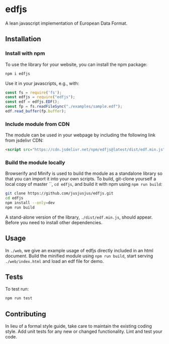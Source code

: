 edfjs
=========

A lean javascript implementation of European Data Format.

## Installation

### Install with npm

To use the library for your website, you can install the npm package:

```bash
npm i edfjs
```

Use it in your javascripts, e.g., with:

```javascript
const fs = require('fs');
const edfjs = require("edfjs");
const edf = edfjs.EDF();
const fp = fs.readFileSync("./examples/sample.edf");
edf.read_buffer(fp.buffer);
```

### Include module from CDN

The module can be used in your webpage by including the following link from
jsdelivr CDN:

```html
<script src="https://cdn.jsdelivr.net/npm/edfjs@latest/dist/edf.min.js"></script>
```

### Build the module locally

Browserify and Minify is used to build the module as a standalone library so
that you can import it into your own scripts.  To build, git-clone yourself a
local copy of master ``, `cd edfjs`, and build it with npm using `npm run
build`: 

```bash
git clone https://github.com/jusjusjus/edfjs.git
cd edfjs
npm install --only=dev
npm run build
```

A stand-alone version of the library, `./dist/edf.min.js`, should appear.
Before you need to install other dependencies.

## Usage

In `./web`, we give an example usage of edfjs directly included in an html
document.  Build the minified module using `npm run build`, start serving
`./web/index.html` and load an edf file for demo.

## Tests

To test run:

```bash
npm run test
```

## Contributing

In lieu of a formal style guide, take care to maintain the existing coding
style. Add unit tests for any new or changed functionality.  Lint and test your
code.
